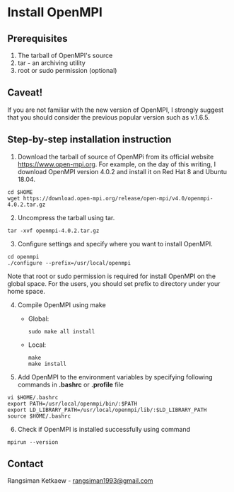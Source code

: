 # Install OpenMPI

## Prerequisites
1. The tarball of OpenMPI's source
2. tar - an archiving utility
3. root or sudo permission (optional)

## Caveat!

If you are not familiar with the new version of OpenMPI, I strongly suggest that you should consider the previous popular version such as v.1.6.5.

## Step-by-step installation instruction

1. Download the tarball of source of OpenMPi from its official website https://www.open-mpi.org. For example, on the day of this writing, I download OpenMPI version 4.0.2 and install it on Red Hat 8 and Ubuntu 18.04.
```
cd $HOME
wget https://download.open-mpi.org/release/open-mpi/v4.0/openmpi-4.0.2.tar.gz
```

2. Uncompress the tarball using tar.
```
tar -xvf openmpi-4.0.2.tar.gz
```

3. Configure settings and specify where you want to install OpenMPI.
```
cd openmpi
./configure --prefix=/usr/local/openmpi
```

Note that root or sudo permission is required for install OpenMPI on the global space. For the users, you should set prefix to directory under your home space.

4. Compile OpenMPI using make

    - Global:
        ```
        sudo make all install
        ```
    - Local:
        ```
        make
        make install
        ```

5. Add OpenMPI to the environment variables by specifying following commands in **.bashrc** or **.profile** file
```
vi $HOME/.bashrc
export PATH=/usr/local/openmpi/bin/:$PATH
export LD_LIBRARY_PATH=/usr/local/openmpi/lib/:$LD_LIBRARY_PATH
source $HOME/.bashrc
```

6. Check if OpenMPI is installed successfully using command
```
mpirun --version
```

## Contact 

Rangsiman Ketkaew - rangsiman1993@gmail.com

